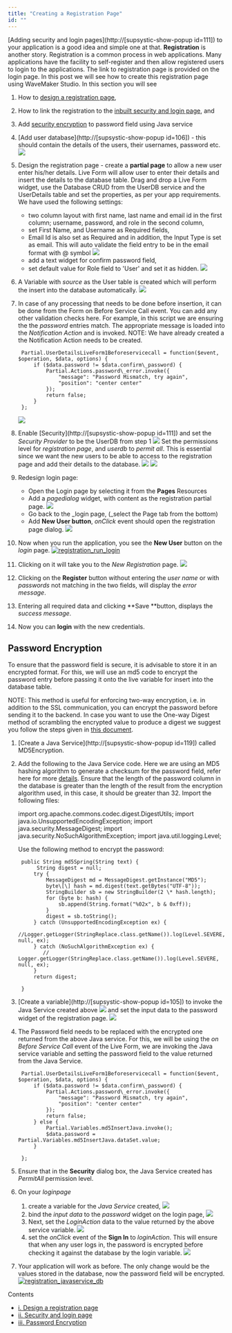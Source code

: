 ```yaml
---
title: "Creating a Registration Page"
id: ""
---
```


[Adding security and login pages](http://[supsystic-show-popup id=111]) to your application is a good idea and simple one at that. **Registration** is another story. Registration is a common process in web applications. Many applications have the facility to self-register and then allow registered users to login to the applications. The link to registration page is provided on the login page. In this post we will see how to create this registration page using WaveMaker Studio. In this section you will see

1. How to [design a registration page](#design),
2. How to link the registration to the [inbuilt security and login page](#login), and
3. Add [security encryption](#encryption) to password field using Java service

1. [Add user database](http://[supsystic-show-popup id=106]) - this should contain the details of the users, their usernames, password etc. [![](/learn/assets/registration_database.png)](/learn/assets/registration_database.png)
2. Design the registration page - create a **partial page** to allow a new user enter his/her details. Live Form will allow user to enter their details and insert the details to the database table. Drag and drop a Live Form widget, use the Database CRUD from the UserDB service and the UserDetails table and set the properties, as per your app requirements. We have used the following settings:
    - two column layout with first name, last name and email id in the first column; username, password, and role in the second column,
    - set First Name, and Username as Required fields,
    - Email Id is also set as Required and in addition, the Input Type is set as email. This will auto validate the field entry to be in the email format with @ symbol [![](/learn/assets/registration_email_validation.png)](/learn/assets/registration_email_validation.png)
    - add a text widget for confirm password field,
    - set default value for Role field to 'User' and set it as hidden. [![](/learn/assets/registration_regpage.png)](/learn/assets/registration_regpage.png)
3. A Variable with _source_ as the User table is created which will perform the insert into the database automatically. [![](/learn/assets/registration_var_source.png)](/learn/assets/registration_var_source.png)
4. In case of any processing that needs to be done before insertion, it can be done from the Form on Before Service Call event. You can add any other validation checks here. For example, in this script we are ensuring the the _password_ entries match. The appropriate message is loaded into the _Notification Action_ and is invoked. NOTE: We have already created a the Notification Action needs to be created.
    
        Partial.UserDetailsLiveForm1Beforeservicecall = function($event, $operation, $data, options) {
            if ($data.password != $data.confirm\_password) {
                Partial.Actions.password\_error.invoke({
                    "message": "Password Mismatch, try again",
                    "position": "center center"
                });
                return false;
            }
        };
    
    [![](/learn/assets/registration_validation.png)](/learn/assets/registration_validation.png)
5. Enable [Security](http://[supsystic-show-popup id=111]) and set the _Security Provider_ to be the UserDB from step 1 [![](/learn/assets/registration_security.png)](/learn/assets/registration_security.png) Set the permissions level for _registration page_, and _userdb_ to _permit all_. This is essential since we want the new users to be able to access to the registration page and add their details to the database. [![](/learn/assets/registration_security_permission1.png)](/learn/assets/registration_security_permission1.png) [![](/learn/assets/registration_security_permission2.png)](/learn/assets/registration_security_permission2.png)
6. Redesign login page:
    - Open the Login page by selecting it from the **Pages** Resources
    - Add a _pagedialog_ widget, with content as the registration partial page. [![](/learn/assets/registration_dialog.png)](/learn/assets/registration_dialog.png)
    - Go back to the _login page, (_select the Page tab from the bottom)
    - Add **New User button**, _onClick_ event should open the registration page dialog. [![](/learn/assets/registration_login_button.png)](/learn/assets/registration_login_button.png)
7. Now when you run the application, you see the **New User** button on the _login_ page. [![registration_run_login](/learn/assets/registration_run_login.png)](/learn/assets/registration_run_login.png)
8. Clicking on it will take you to the _New Registration_ page. [![](/learn/assets/registration_run_reg.png)](/learn/assets/registration_run_reg.png)
9. Clicking on the **Register** button without entering the _user name_ or with _passwords_ not matching in the two fields, will display the _error message_.
10. Entering all required data and clicking **Save **button, displays the _success message_.
11. Now you can **login** with the new credentials.

## Password Encryption

To ensure that the password field is secure, it is advisable to store it in an encrypted format. For this, we will use an md5 code to encrypt the password entry before passing it onto the live variable for insert into the database table.

NOTE: This method is useful for enforcing two-way encryption, i.e. in addition to the SSL communication, you can encrypt the password before sending it to the backend. In case you want to use the One-way Digest method of scrambling the encrypted value to produce a digest we suggest you follow the steps given in [this document](/learn/how-tos/support-password-encryption/).

1. [Create a Java Service](http://[supsystic-show-popup id=119]) called MD5Encryption.
2. Add the following to the Java Service code. Here we are using an MD5 hashing algorithm to generate a checksum for the password field, refer here for more [details](http://www.mkyong.com/java/java-md5-hashing-example/). Ensure that the length of the password column in the database is greater than the length of the result from the encryption algorithm used, in this case, it should be greater than 32. Import the following files:
    
    import org.apache.commons.codec.digest.DigestUtils;
    import java.io.UnsupportedEncodingException;
    import java.security.MessageDigest;
    import java.security.NoSuchAlgorithmException;
    import java.util.logging.Level;
    
    Use the following method to encrypt the password:
    
        public String md5Spring(String text) {
             String digest = null;
            try {
                MessageDigest md = MessageDigest.getInstance("MD5");
                byte\[\] hash = md.digest(text.getBytes("UTF-8"));
                StringBuilder sb = new StringBuilder(2 \* hash.length);
                for (byte b: hash) {
                    sb.append(String.format("%02x", b & 0xff));
                }
                digest = sb.toString();
            } catch (UnsupportedEncodingException ex) {
                //Logger.getLogger(StringReplace.class.getName()).log(Level.SEVERE, null, ex);
            } catch (NoSuchAlgorithmException ex) {
               // Logger.getLogger(StringReplace.class.getName()).log(Level.SEVERE, null, ex);
            }
            return digest;
    
        }
    
3. [Create a variable](http://[supsystic-show-popup id=105]) to invoke the Java Service created above [![](/learn/assets/registration_javaservice_var.png)](/learn/assets/registration_javaservice_var.png) and set the input data to the password widget of the registration page. [![](/learn/assets/registration_javaservice_data.png)](/learn/assets/registration_javaservice_data.png)
4. The Password field needs to be replaced with the encrypted one returned from the above Java service. For this, we will be using the _on Before Service Call_ event of the Live Form, we are invoking the Java service variable and setting the password field to the value returned from the Java Service.
    
        Partial.UserDetailsLiveForm1Beforeservicecall = function($event, $operation, $data, options) {
            if ($data.password != $data.confirm\_password) {
                Partial.Actions.password\_error.invoke({
                    "message": "Password Mismatch, try again",
                    "position": "center center"
                });
                return false;
            } else {
                Partial.Variables.md5InsertJava.invoke();
                $data.password = Partial.Variables.md5InsertJava.dataSet.value;
            }
    
        };
    
5. Ensure that in the **Security** dialog box, the Java Service created has _PermitAll_ permission level.
6. On your _loginpage_
    1. create a variable for the _Java Service_ created, [![](/learn/assets/registration_javaservice_login.png)](/learn/assets/registration_javaservice_login.png)
    2. bind the _input data_ to the _password_ widget on the login page, [![](/learn/assets/registration_javaservice_login_bind.png)](/learn/assets/registration_javaservice_login_bind.png)
    3. Next, set the _LoginAction_ data to the value returned by the above service variable. [![](/learn/assets/registration_javaservice_loginvar.png)](/learn/assets/registration_javaservice_loginvar.png)
    4. set the _onClick_ event of the **Sign In** to _loginAction_. This will ensure that when any user logs in, the password is encrypted before checking it against the database by the login variable. [![](/learn/assets/registration_javaservice_loginbutton.png)](/learn/assets/registration_javaservice_loginbutton.png)
7. Your application will work as before. The only change would be the values stored in the database, now the password field will be encrypted. [![registration_javaservice_db](/learn/assets/registration_javaservice_db.png)](/learn/assets/registration_javaservice_db.png)

Contents

- [i. Design a registration page](#design)
- [ii. Security and login page](#login)
- [iii. Password Encryption](#encryption)
